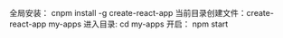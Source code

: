 全局安装： cnpm install -g create-react-app
当前目录创建文件：create-react-app my-apps
进入目录: cd my-apps
开启： npm start
